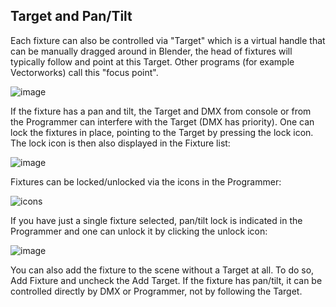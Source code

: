 ## Target and Pan/Tilt

Each fixture can also be controlled via "Target" which is a virtual handle that
can be manually dragged around in Blender, the head of fixtures will typically
follow and point at this Target. Other programs (for example Vectorworks) call
this "focus point".

![image](https://github.com/open-stage/blender-dmx/assets/3680926/d7f6462b-23c2-4076-8b15-3de7b3615486)

If the fixture has a pan and tilt, the Target and DMX from console or from the
Programmer can interfere with the Target (DMX has priority). One can lock the
fixtures in place, pointing to the Target by pressing the lock icon. The lock
icon is then also displayed in the Fixture list:

![image](../media/fixtures_locked.png)

Fixtures can be locked/unlocked via the icons in the Programmer:

![icons](../media/selection.png)

If you have just a single fixture selected, pan/tilt lock is indicated in the
Programmer and one can unlock it by clicking the unlock icon:

![image](../media/single_fixture_locked.png)

You can also add the fixture to the scene without a Target at all. To do so,
Add Fixture and uncheck the Add Target. If the fixture has pan/tilt, it can be
controlled directly by DMX or Programmer, not by following the Target.
